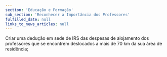 ```yaml
---
section: 'Educação e Formação'
sub_section: 'Reconhecer a Importância dos Professores'
fulfilled_date: null
links_to_news_articles: null
---
```


Criar uma dedução em sede de IRS das despesas de alojamento dos professores que se encontrem deslocados a mais de 70 km da sua área de residência;